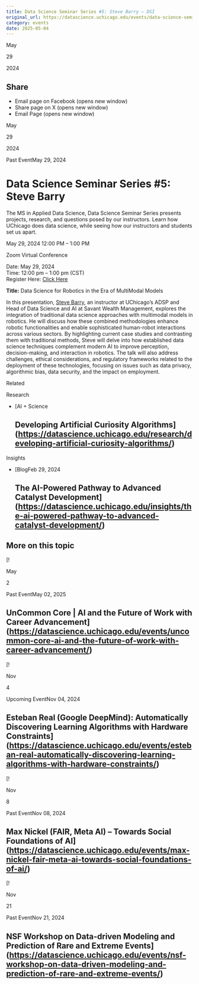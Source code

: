 ```yaml
---
title: Data Science Seminar Series #5: Steve Barry – DSI
original_url: https://datascience.uchicago.edu/events/data-science-seminar-series-5-steve-barry
category: events
date: 2025-05-04
---
```


May

29

2024

## Share

* Email page on Facebook (opens new window)
* Share page on X (opens new window)
* Email Page (opens new window)

<!-- Table-like structure detected -->

May

29

2024

Past EventMay 29, 2024

# Data Science Seminar Series #5: Steve Barry

The MS in Applied Data Science, Data Science Seminar Series presents projects, research, and questions posed by our instructors. Learn how UChicago does data science, while seeing how our instructors and students set us apart.

May 29, 2024 12:00 PM – 1:00 PM

Zoom Virtual Conference

Date: May 29, 2024  
Time: 12:00 pm – 1:00 pm (CST)  
Register Here: [Click Here](https://apply-psd.uchicago.edu/register/?id=df8c93cc-e11a-4de3-8a9b-5b217955400e)

**Title:** Data Science for Robotics in the Era of MultiModal Models

In this presentation, [Steve Barry](https://datascience.uchicago.edu/people/stephen-barry/), an instructor at UChicago’s ADSP and Head of Data Science and AI at Savant Wealth Management, explores the integration of traditional data science approaches with multimodal models in robotics. He will discuss how these combined methodologies enhance robotic functionalities and enable sophisticated human-robot interactions across various sectors. By highlighting current case studies and contrasting them with traditional methods, Steve will delve into how established data science techniques complement modern AI to improve perception, decision-making, and interaction in robotics. The talk will also address challenges, ethical considerations, and regulatory frameworks related to the deployment of these technologies, focusing on issues such as data privacy, algorithmic bias, data security, and the impact on employment.

Related

Research

* [AI + Science

  ## Developing Artificial Curiosity Algorithms](https://datascience.uchicago.edu/research/developing-artificial-curiosity-algorithms/)

Insights

* [BlogFeb 29, 2024

  ## The AI-Powered Pathway to Advanced Catalyst Development](https://datascience.uchicago.edu/insights/the-ai-powered-pathway-to-advanced-catalyst-development/)

## More on this topic

[!

May

2

Past EventMay 02, 2025

## UnCommon Core | AI and the Future of Work with Career Advancement](https://datascience.uchicago.edu/events/uncommon-core-ai-and-the-future-of-work-with-career-advancement/)
[!

Nov

4

Upcoming EventNov 04, 2024

## Esteban Real (Google DeepMind): Automatically Discovering Learning Algorithms with Hardware Constraints](https://datascience.uchicago.edu/events/esteban-real-automatically-discovering-learning-algorithms-with-hardware-constraints/)
[!

Nov

8

Past EventNov 08, 2024

## Max Nickel (FAIR, Meta AI) – Towards Social Foundations of AI](https://datascience.uchicago.edu/events/max-nickel-fair-meta-ai-towards-social-foundations-of-ai/)
[!

Nov

21

Past EventNov 21, 2024

## NSF Workshop on Data-driven Modeling and Prediction of Rare and Extreme Events](https://datascience.uchicago.edu/events/nsf-workshop-on-data-driven-modeling-and-prediction-of-rare-and-extreme-events/)